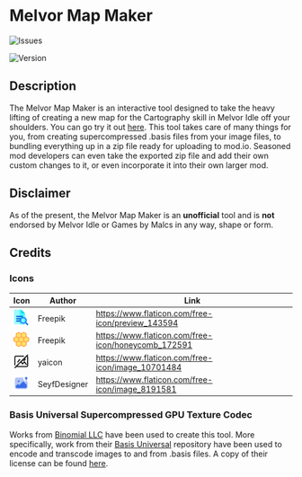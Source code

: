 # Melvor Map Maker

![Issues](https://img.shields.io/github/issues/Draedon123/Melvor-Map-Maker)

<!-- ![License](https://img.shields.io/github/license/Draedon123/Melvor-Map-Maker) -->

![Version](https://img.shields.io/github/package-json/v/draedon123/Melvor-Map-Maker)

## Description

The Melvor Map Maker is an interactive tool designed to take the heavy lifting of creating a new map for the Cartography skill in Melvor Idle off your shoulders. You can go try it out [here](https://draedon123.github.io/Melvor-Map-Maker/). This tool takes care of many things for you, from creating supercompressed .basis files from your image files, to bundling everything up in a zip file ready for uploading to mod.io. Seasoned mod developers can even take the exported zip file and add their own custom changes to it, or even incorporate it into their own larger mod.

## Disclaimer

As of the present, the Melvor Map Maker is an **unofficial** tool and is **not** endorsed by Melvor Idle or Games by Malcs in any way, shape or form.

## Credits

### Icons

| Icon                                                               | Author       | Link                                                |
| ------------------------------------------------------------------ | ------------ | --------------------------------------------------- |
| <img src="static/preview.png" style="width: 2em; height: 2em;" />  | Freepik      | https://www.flaticon.com/free-icon/preview_143594   |
| <img src="static/hex_grid.png" style="width: 2em; height: 2em;" /> | Freepik      | https://www.flaticon.com/free-icon/honeycomb_172591 |
| <img src="static/no_image.png" style="width: 2em; height: 2em;" /> | yaicon       | https://www.flaticon.com/free-icon/image_10701484   |
| <img src="static/upload.png" style="width: 2em; height: 2em;" />   | SeyfDesigner | https://www.flaticon.com/free-icon/image_8191581    |

### Basis Universal Supercompressed GPU Texture Codec

Works from [Binomial LLC](https://github.com/BinomialLLC) have been used to create this tool. More specifically, work from their [Basis Universal](https://github.com/BinomialLLC/basis_universal) repository have been used to encode and transcode images to and from .basis files. A copy of their license can be found [here](https://github.com/BinomialLLC/basis_universal/blob/master/LICENSE).
